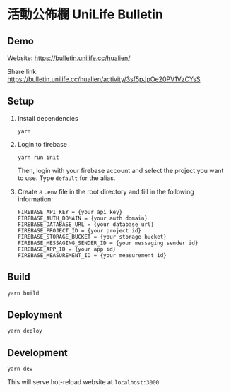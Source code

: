 # 活動公佈欄 UniLife Bulletin

## Demo 
Website: https://bulletin.unilife.cc/hualien/

Share link: https://bulletin.unilife.cc/hualien/activity/3sf5pJpOe20PV1VzCYsS

## Setup
1. Install dependencies
    ```
    yarn
    ```
2. Login to firebase
    ```
    yarn run init
    ```
    Then, login with your firebase account and select the project you want to use. Type `default` for the alias.
    
3. Create a `.env` file in the root directory and fill in the following information:
    ```
    FIREBASE_API_KEY = {your api key}
    FIREBASE_AUTH_DOMAIN = {your auth domain}
    FIREBASE_DATABASE_URL = {your database url}
    FIREBASE_PROJECT_ID = {your project id}
    FIREBASE_STORAGE_BUCKET = {your storage bucket}
    FIREBASE_MESSAGING_SENDER_ID = {your messaging sender id}
    FIREBASE_APP_ID = {your app id}
    FIREBASE_MEASUREMENT_ID = {your measurement id}
    ```
## Build
```
yarn build
```

## Deployment
```
yarn deploy
```

## Development
```
yarn dev
```
This will serve hot-reload website at `localhost:3000`
